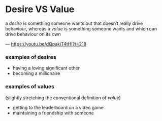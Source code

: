 # Desire VS Value

a _desire_ is something someone wants but that doesn’t really drive behaviour, whereas a _value_ is something someone wants and which can drive behaviour on its own

&mdash; <https://youtu.be/dQpakiT4tHI?t=218>

### examples of desires

- having a loving significant other
- becoming a millionaire

### examples of values

(slightly stretching the conventional definition of _value_)

- getting to the leaderboard on a video game
- maintaining a friendship with someone
